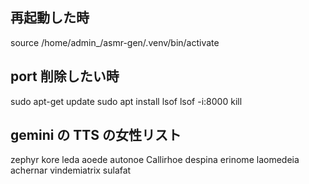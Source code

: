## 再起動した時
source /home/admin_/asmr-gen/.venv/bin/activate

## port 削除したい時
sudo apt-get update
sudo apt install lsof
lsof -i:8000
kill <port number>

## gemini の TTS の女性リスト
zephyr
kore
leda
aoede
autonoe
Callirhoe
despina
erinome
laomedeia
achernar
vindemiatrix
sulafat
